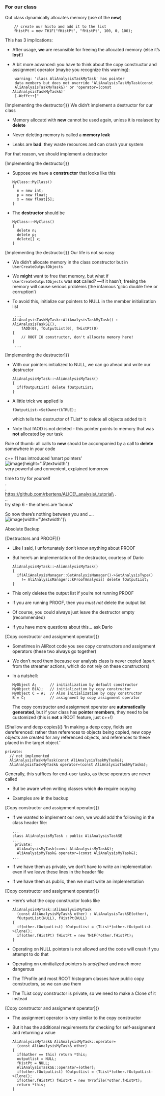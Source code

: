 ### For our class

Out class dynamically allocates memory (use of the **new**)

        // create our histo and add it to the list
        fHistPt = new TH1F("fHistPt", "fHistPt", 100, 0, 100);
        

This has 3 implications:

-   After usage, **we** are resonsible for freeing the allocated memory
    (else it’s **lost**!)

-   A bit more advanced: you have to think about the copy constructor
    and assignment operator (maybe you recognize this warning):

         warning: 'class AliAnalysisTaskMyTask' has pointer 
         data members but does not override 'AliAnalysisTaskMyTask(const
         AliAnalysisTaskMyTask&)' or 'operator=(const AliAnalysisTaskMyTask&)' 
         [-Weffc++]"
                    

[Implementing the destructor]{} We didn’t implement a destructor for our
class

-   Memory allocatd with **new** cannot be used again, unless it is
    realased by **delete**

-   Never deleting memory is called a **memory leak**

-   Leaks are **bad**: they waste resources and can crash your system

For that reason, we should implement a destructor

[Implementing the destructor]{}

-   Suppose we have a **constructor** that looks like this

    ``` {.numberLines .c language="C" numbers="left"}
    MyClass::MyClass()
    {
      n = new int;
      p = new float;
      x = new float[5];
    }
    ```

-   The **destructor** should be

    ``` {.numberLines .c language="C" numbers="left"}
    MyClass::~MyClass()
    {
      delete n;
      delete p;
      delete[] x;
    }
    ```

[Implementing the destructor]{} Our life is not so easy

-   We didn’t allocate memory in the class constructor but in
    `UserCreateOutputObjects`

-   We **might** want to free that memory, but what if
    `UserCreateOutputObjects` was **not** called? —if it hasn’t, freeing
    the memory will cause serious problems (the infamous ‘glibc double
    free or corruption’)

-   To avoid this, initialize our pointers to NULL in the member
    initialization list

         ...
        AliAnalysisTaskMyTask::AliAnalysisTaskMyTask() : AliAnalysisTaskSE(), 
            fAOD(0), fOutputList(0), fHistPt(0)
        {
            // ROOT IO constructor, don't allocate memory here!
        }
         ...

[Implementing the destructor]{}

-   With our pointers initialized to NULL, we can go ahead and write our
    destructor

    ``` {.numberLines .c language="C" numbers="left"}
    AliAnalysisMyTask::~AliAnalysisMyTask()
    {
      if(fOutputList) delete fOutputList;
    }
    ```

-   A little trick we applied is

        fOutputList->SetOwner(kTRUE);

    which tells the destructor of TList\* to delete all objects added to
    it

-   Note that fAOD is not deleted - this pointer points to memory that
    was **not** allocated by our task

Rule of thumb: all calls to **new** should be accompanied by a call to
**delete** somewhere in your code

c++ 11 has introduced ’smart pointers’\
![image](ptr.png){height=".5\textwidth"}\
very powerful and convenient, explained tomorrow

time to try for yourself\
.\
.\
https://github.com/rbertens/ALICE\_analysis\_tutorial\
.\
..\
try step 6 - the others are ’bonus’

So now there’s nothing between you and ....\
![image](np.png){width="\textwidth"}\

Absolute Backup

[Destructors and PROOF]{}

-   Like I said, I unfortunately don’t know anything about PROOF

-   But here’s an implementation of the destructor, courtesy of Dario

    ``` {.numberLines .c language="C" numbers="left"}
    AliAnalysisMyTask::~AliAnalysisMyTask()
    {
      if(AliAnalysisManager::GetAnalysisManager()->GetAnalysisType()
        != AliAnalysisManager::kProofAnalysis) delete fOutputList;
    }
    ```

-   This only deletes the output list if you’re not running PROOF

-   If you are running PROOF, then you *must not* delete the output list

-   Of course, you could always just leave the destructor empty
    (recommended)

-   If you have more questions about this... ask Dario

[Copy constructor and assignment operator]{}

-   Sometimes in AliRoot code you see copy constructors and assignment
    operators (these two always go together)

-   We don’t need them because our analysis class is never copied (apart
    from the streamer actions, which do not rely on these constructors)

-   In a nutshell:

        MyObject A;      // initialization by default constructor
        MyObject B(A);   // initialization by copy constructor
        MyObject C = A;  // Also initialization by copy constructor
        B = C;           // assignment by copy assignment operator

    The copy constructor and assignment operator are **automatically
    generated**, but if your class has **pointer members**, they need to
    be customized (this is **not** a ROOT feature, just c++!)

[Shallow and deep copies]{} ‘In making a deep copy, fields are
dereferenced: rather than references to objects being copied, new copy
objects are created for any referenced objects, and references to these
placed in the target object.’

    private:
      // not implemented
      AliAnalysisTaskMyTask(const AliAnalysisTaskMyTask&); 
      AliAnalysisTaskMyTask& operator=(const AliAnalysisTaskMyTask&);

Generally, this suffices for end-user tasks, as these operators are
never called

-   But be aware when writing classes which **do** require copying

-   Examples are in the backup

[Copy constructor and assignment operator]{}

-   If we wanted to implement our own, we would add the following in the
    class header file:

    ``` {.numberLines .c language="C" numbers="left"}
    ...
    class AliAnalysisMyTask : public AliAnalysisTaskSE
    ...
     private:
      AliAnalysisMyTask(const AliAnalysisMyTask&);
      AliAnalysisMyTask& operator=(const AliAnalysisMyTask&);
    ...
    ```

-   If we have them as private, we don’t have to write an implementation
    even if we leave these lines in the header file

-   If we have them as public, then we must write an implementation

[Copy constructor and assignment operator]{}

-   Here’s what the copy constructor looks like

    ``` {.numberLines .c language="C" numbers="left"}
    AliAnalysisMyTask::AliAnalysisMyTask
      (const AliAnalysisMyTask& other) : AliAnalysisTaskSE(other),
      fOutputList(NULL), fHistPt(NULL)
    {
      if(other.fOutputList) fOutputList = (TList*)other.fOutputList->Clone();
      if(other.fHistPt) fHistPt = new TH1F(*other.fHistPt);
    }
    ```

-   Operating on NULL pointers is not allowed and the code will crash if
    you attempt to do that

-   Operating on uninitialized pointers is *undefined* and much more
    dangerous

-   The TProfile and most ROOT histogram classes have public copy
    constructors, so we can use them

-   The TList copy constructor is private, so we need to make a Clone of
    it instead

[Copy constructor and assignment operator]{}

-   The assignment operator is very similar to the copy constructor

-   But it has the additional requirements for checking for
    self-assignment and returning a value

    ``` {.numberLines .c language="C" numbers="left"}
    AliAnalysisMyTask& AliAnalysisMyTask::operator=
      (const AliAnalysisMyTask& other)
    {
      if(&other == this) return *this;
      outputlist = NULL;
      fHistPt = NULL;
      AliAnalysisTaskSE::operator=(other);
      if(other.fOutputList) fOutputList = (TList*)other.fOutputList->Clone();
      if(other.fHistPt) fHistPt = new TProfile(*other.fHistPt);
      return *this;
    }
    ```
